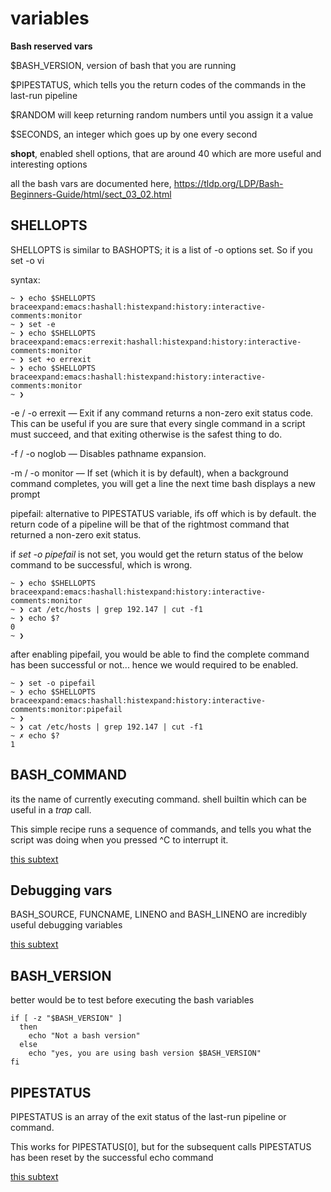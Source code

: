 # variables

**Bash reserved vars**

$BASH_VERSION, version of bash that you are running

$PIPESTATUS, which tells you the return codes of the commands in the last-run pipeline

$RANDOM will keep returning random numbers until you assign it a value

$SECONDS, an integer which goes up by one every second

**shopt**, enabled shell options, that are around 40 which are more useful and interesting options

all the bash vars are documented here,
https://tldp.org/LDP/Bash-Beginners-Guide/html/sect_03_02.html

## SHELLOPTS

SHELLOPTS is similar to BASHOPTS; it is a list of -o options set. So if you set -o vi

syntax:

```
~ ❯ echo $SHELLOPTS
braceexpand:emacs:hashall:histexpand:history:interactive-comments:monitor
~ ❯ set -e
~ ❯ echo $SHELLOPTS
braceexpand:emacs:errexit:hashall:histexpand:history:interactive-comments:monitor
~ ❯ set +o errexit
~ ❯ echo $SHELLOPTS
braceexpand:emacs:hashall:histexpand:history:interactive-comments:monitor
~ ❯
```

-e / -o errexit — Exit if any command returns a non-zero exit status code. This can be useful if you are sure that every single command in a script must succeed, and that exiting otherwise is the safest thing to do.

-f / -o noglob — Disables pathname expansion.

-m / -o monitor — If set (which it is by default), when a background command completes, you will get a line the next time bash displays a new prompt

pipefail:  alternative to PIPESTATUS variable, ifs off which is by default. the return code of a pipeline will be that of the rightmost command that returned a non-zero exit status.

if *set -o pipefail* is not set, you would get the return status of the below command to be successful, which is wrong.

```
~ ❯ echo $SHELLOPTS
braceexpand:emacs:hashall:histexpand:history:interactive-comments:monitor
~ ❯ cat /etc/hosts | grep 192.147 | cut -f1
~ ❯ echo $?
0
~ ❯
```

after enabling pipefail, you would be able to find the complete command has been successful or not... hence we would required to be enabled.

```
~ ❯ set -o pipefail
~ ❯ echo $SHELLOPTS
braceexpand:emacs:hashall:histexpand:history:interactive-comments:monitor:pipefail
~ ❯
~ ❯ cat /etc/hosts | grep 192.147 | cut -f1
~ ✗ echo $?
1
```

## BASH_COMMAND

its the name of currently executing command. shell builtin which can be useful in a *trap* call.

This simple recipe runs a sequence of commands, and tells you what the script was doing when you pressed ^C to interrupt it.

[this subtext](chap03/trap.sh)

## Debugging vars

BASH_SOURCE, FUNCNAME, LINENO and BASH_LINENO are incredibly useful debugging variables

[this subtext](chap03/debug)

## BASH_VERSION

better would be to test before executing the bash variables

```
if [ -z "$BASH_VERSION" ]
  then
    echo "Not a bash version"
  else
    echo "yes, you are using bash version $BASH_VERSION"
fi
```

## PIPESTATUS

PIPESTATUS is an array of the exit status of the last-run pipeline or command.

This works for PIPESTATUS[0], but for the subsequent calls PIPESTATUS has been reset by the successful echo command

[this subtext](chap03/pipestatus.sh)
